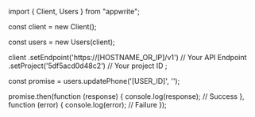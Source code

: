 import { Client, Users } from "appwrite";

const client = new Client();

const users = new Users(client);

client
    .setEndpoint('https://[HOSTNAME_OR_IP]/v1') // Your API Endpoint
    .setProject('5df5acd0d48c2') // Your project ID
;

const promise = users.updatePhone('[USER_ID]', '');

promise.then(function (response) {
    console.log(response); // Success
}, function (error) {
    console.log(error); // Failure
});